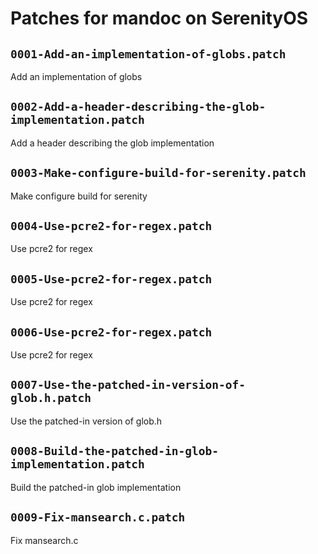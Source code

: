 # Patches for mandoc on SerenityOS

## `0001-Add-an-implementation-of-globs.patch`

Add an implementation of globs


## `0002-Add-a-header-describing-the-glob-implementation.patch`

Add a header describing the glob implementation


## `0003-Make-configure-build-for-serenity.patch`

Make configure build for serenity


## `0004-Use-pcre2-for-regex.patch`

Use pcre2 for regex


## `0005-Use-pcre2-for-regex.patch`

Use pcre2 for regex


## `0006-Use-pcre2-for-regex.patch`

Use pcre2 for regex


## `0007-Use-the-patched-in-version-of-glob.h.patch`

Use the patched-in version of glob.h



## `0008-Build-the-patched-in-glob-implementation.patch`

Build the patched-in glob implementation


## `0009-Fix-mansearch.c.patch`

Fix mansearch.c


